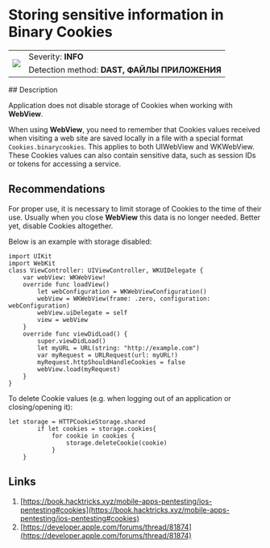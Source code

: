 # Storing sensitive information in Binary Cookies

<table class='noborder'>
    <colgroup>
      <col/>
      <col/>
    </colgroup>
    <tbody>
      <tr>
        <td rowspan="2"><img src="../../../img/defekt_info.png"/></td>
        <td>Severity:<strong> INFO</strong></td>
      </tr>
      <tr>
        <td>Detection method:<strong> DAST, ФАЙЛЫ ПРИЛОЖЕНИЯ</strong></td>
      </tr>
    </tbody>
</table>
## Description

Application does not disable storage of Cookies when working with **WebView**.

When using **WebView**, you need to remember that Cookies values received when visiting a web site are saved locally in a file with a special format `Cookies.binarycookies`. This applies to both UIWebView and WKWebView. These Cookies values can also contain sensitive data, such as session IDs or tokens for accessing a service.

## Recommendations

For proper use, it is necessary to limit storage of Cookies to the time of their use. Usually when you close **WebView** this data is no longer needed. Better yet, disable Cookies altogether.

Below is an example with storage disabled:

    import UIKit
    import WebKit
    class ViewController: UIViewController, WKUIDelegate {
        var webView: WKWebView!
        override func loadView()
            let webConfiguration = WKWebViewConfiguration()
            webView = WKWebView(frame: .zero, configuration: webConfiguration)
            webView.uiDelegate = self
            view = webView
        }
        override func viewDidLoad() {
            super.viewDidLoad()
            let myURL = URL(string: "http://example.com")
            var myRequest = URLRequest(url: myURL!)
            myRequest.httpShouldHandleCookies = false
            webView.load(myRequest)
        }
    }

To delete Cookie values (e.g. when logging out of an application or closing/opening it):

    let storage = HTTPCookieStorage.shared
            if let cookies = storage.cookies{
                for cookie in cookies {
                    storage.deleteCookie(cookie)
                }
        }

## Links

1. [https://book.hacktricks.xyz/mobile-apps-pentesting/ios-pentesting#cookies](https://book.hacktricks.xyz/mobile-apps-pentesting/ios-pentesting#cookies)
2. [https://developer.apple.com/forums/thread/81874](https://developer.apple.com/forums/thread/81874)